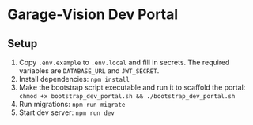 # Garage-Vision Dev Portal

## Setup

1. Copy `.env.example` to `.env.local` and fill in secrets. The required variables are `DATABASE_URL` and `JWT_SECRET`.
2. Install dependencies: `npm install`
3. Make the bootstrap script executable and run it to scaffold the portal:
   `chmod +x bootstrap_dev_portal.sh && ./bootstrap_dev_portal.sh`
4. Run migrations: `npm run migrate`
5. Start dev server: `npm run dev`
